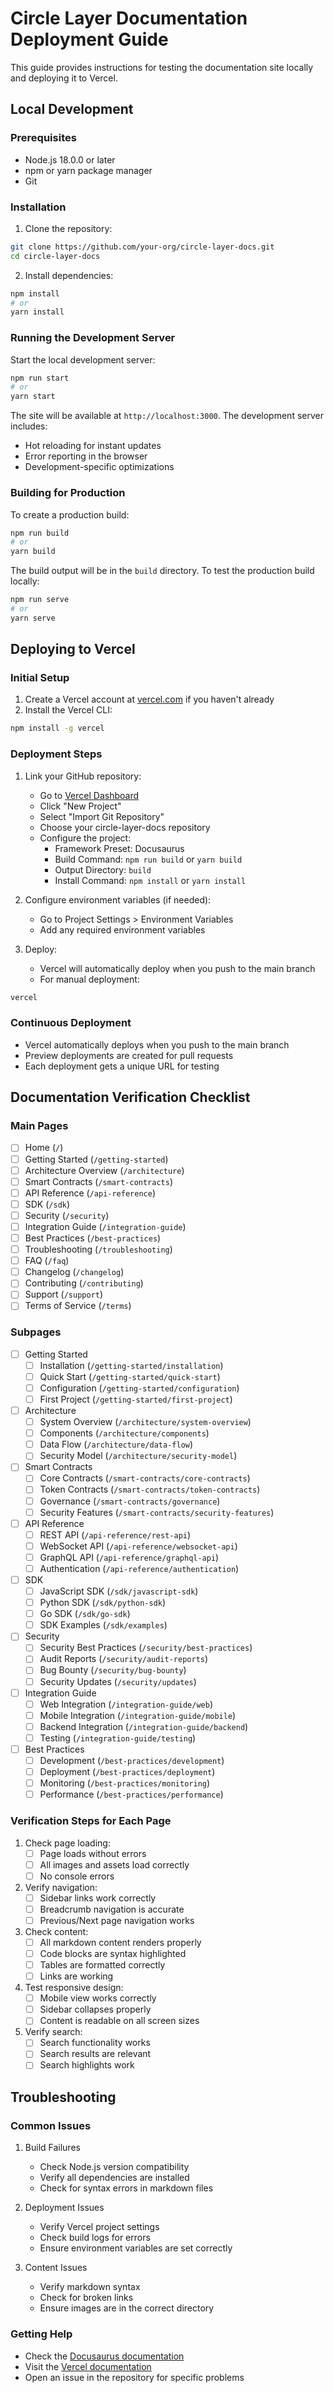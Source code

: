 # Circle Layer Documentation Deployment Guide

This guide provides instructions for testing the documentation site locally and deploying it to Vercel.

## Local Development

### Prerequisites
- Node.js 18.0.0 or later
- npm or yarn package manager
- Git

### Installation

1. Clone the repository:
```bash
git clone https://github.com/your-org/circle-layer-docs.git
cd circle-layer-docs
```

2. Install dependencies:
```bash
npm install
# or
yarn install
```

### Running the Development Server

Start the local development server:
```bash
npm run start
# or
yarn start
```

The site will be available at `http://localhost:3000`. The development server includes:
- Hot reloading for instant updates
- Error reporting in the browser
- Development-specific optimizations

### Building for Production

To create a production build:
```bash
npm run build
# or
yarn build
```

The build output will be in the `build` directory. To test the production build locally:
```bash
npm run serve
# or
yarn serve
```

## Deploying to Vercel

### Initial Setup

1. Create a Vercel account at [vercel.com](https://vercel.com) if you haven't already
2. Install the Vercel CLI:
```bash
npm install -g vercel
```

### Deployment Steps

1. Link your GitHub repository:
   - Go to [Vercel Dashboard](https://vercel.com/dashboard)
   - Click "New Project"
   - Select "Import Git Repository"
   - Choose your circle-layer-docs repository
   - Configure the project:
     - Framework Preset: Docusaurus
     - Build Command: `npm run build` or `yarn build`
     - Output Directory: `build`
     - Install Command: `npm install` or `yarn install`

2. Configure environment variables (if needed):
   - Go to Project Settings > Environment Variables
   - Add any required environment variables

3. Deploy:
   - Vercel will automatically deploy when you push to the main branch
   - For manual deployment:
```bash
vercel
```

### Continuous Deployment

- Vercel automatically deploys when you push to the main branch
- Preview deployments are created for pull requests
- Each deployment gets a unique URL for testing

## Documentation Verification Checklist

### Main Pages
- [ ] Home (`/`)
- [ ] Getting Started (`/getting-started`)
- [ ] Architecture Overview (`/architecture`)
- [ ] Smart Contracts (`/smart-contracts`)
- [ ] API Reference (`/api-reference`)
- [ ] SDK (`/sdk`)
- [ ] Security (`/security`)
- [ ] Integration Guide (`/integration-guide`)
- [ ] Best Practices (`/best-practices`)
- [ ] Troubleshooting (`/troubleshooting`)
- [ ] FAQ (`/faq`)
- [ ] Changelog (`/changelog`)
- [ ] Contributing (`/contributing`)
- [ ] Support (`/support`)
- [ ] Terms of Service (`/terms`)

### Subpages
- [ ] Getting Started
  - [ ] Installation (`/getting-started/installation`)
  - [ ] Quick Start (`/getting-started/quick-start`)
  - [ ] Configuration (`/getting-started/configuration`)
  - [ ] First Project (`/getting-started/first-project`)

- [ ] Architecture
  - [ ] System Overview (`/architecture/system-overview`)
  - [ ] Components (`/architecture/components`)
  - [ ] Data Flow (`/architecture/data-flow`)
  - [ ] Security Model (`/architecture/security-model`)

- [ ] Smart Contracts
  - [ ] Core Contracts (`/smart-contracts/core-contracts`)
  - [ ] Token Contracts (`/smart-contracts/token-contracts`)
  - [ ] Governance (`/smart-contracts/governance`)
  - [ ] Security Features (`/smart-contracts/security-features`)

- [ ] API Reference
  - [ ] REST API (`/api-reference/rest-api`)
  - [ ] WebSocket API (`/api-reference/websocket-api`)
  - [ ] GraphQL API (`/api-reference/graphql-api`)
  - [ ] Authentication (`/api-reference/authentication`)

- [ ] SDK
  - [ ] JavaScript SDK (`/sdk/javascript-sdk`)
  - [ ] Python SDK (`/sdk/python-sdk`)
  - [ ] Go SDK (`/sdk/go-sdk`)
  - [ ] SDK Examples (`/sdk/examples`)

- [ ] Security
  - [ ] Security Best Practices (`/security/best-practices`)
  - [ ] Audit Reports (`/security/audit-reports`)
  - [ ] Bug Bounty (`/security/bug-bounty`)
  - [ ] Security Updates (`/security/updates`)

- [ ] Integration Guide
  - [ ] Web Integration (`/integration-guide/web`)
  - [ ] Mobile Integration (`/integration-guide/mobile`)
  - [ ] Backend Integration (`/integration-guide/backend`)
  - [ ] Testing (`/integration-guide/testing`)

- [ ] Best Practices
  - [ ] Development (`/best-practices/development`)
  - [ ] Deployment (`/best-practices/deployment`)
  - [ ] Monitoring (`/best-practices/monitoring`)
  - [ ] Performance (`/best-practices/performance`)

### Verification Steps for Each Page

1. Check page loading:
   - [ ] Page loads without errors
   - [ ] All images and assets load correctly
   - [ ] No console errors

2. Verify navigation:
   - [ ] Sidebar links work correctly
   - [ ] Breadcrumb navigation is accurate
   - [ ] Previous/Next page navigation works

3. Check content:
   - [ ] All markdown content renders properly
   - [ ] Code blocks are syntax highlighted
   - [ ] Tables are formatted correctly
   - [ ] Links are working

4. Test responsive design:
   - [ ] Mobile view works correctly
   - [ ] Sidebar collapses properly
   - [ ] Content is readable on all screen sizes

5. Verify search:
   - [ ] Search functionality works
   - [ ] Search results are relevant
   - [ ] Search highlights work

## Troubleshooting

### Common Issues

1. Build Failures
   - Check Node.js version compatibility
   - Verify all dependencies are installed
   - Check for syntax errors in markdown files

2. Deployment Issues
   - Verify Vercel project settings
   - Check build logs for errors
   - Ensure environment variables are set correctly

3. Content Issues
   - Verify markdown syntax
   - Check for broken links
   - Ensure images are in the correct directory

### Getting Help

- Check the [Docusaurus documentation](https://docusaurus.io/docs)
- Visit the [Vercel documentation](https://vercel.com/docs)
- Open an issue in the repository for specific problems 